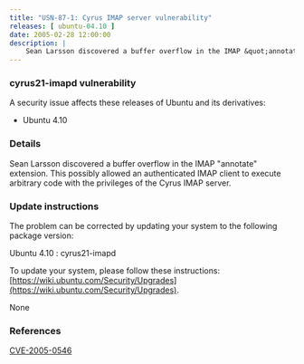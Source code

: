 ```yaml
---
title: "USN-87-1: Cyrus IMAP server vulnerability"
releases: [ ubuntu-04.10 ]
date: 2005-02-28 12:00:00
description: |
    Sean Larsson discovered a buffer overflow in the IMAP &quot;annotate&quot; extension. This possibly allowed an authenticated IMAP client to execute arbitrary code with the privileges of the Cyrus IMAP server.
--- 
```

 
### cyrus21-imapd vulnerability

A security issue affects these releases of Ubuntu and its derivatives:

* Ubuntu 4.10

### Details

Sean Larsson discovered a buffer overflow in the IMAP &quot;annotate&quot; extension. This possibly allowed an authenticated IMAP client to execute arbitrary code with the privileges of the Cyrus IMAP server.

### Update instructions

The problem can be corrected by updating your system to the following package version:

Ubuntu 4.10
 : cyrus21-imapd 

To update your system, please follow these instructions: [https://wiki.ubuntu.com/Security/Upgrades](https://wiki.ubuntu.com/Security/Upgrades).

None

### References

 [CVE-2005-0546](http://people.ubuntu.com/~ubuntu-security/cve/CVE-2005-0546)
 

